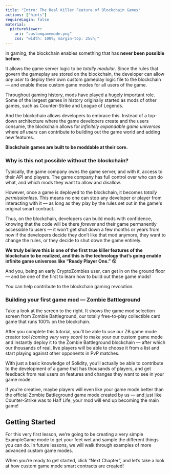 ```yaml
---
title: "Intro: The Real Killer Feature of Blockchain Games"
actions: ["hints"]
requireLogin: false
material:
  pictureViewer:
    uri: "customgamemode.png"
    css: "width: 100%; margin-top: 25vh;"
---
```


In gaming, the blockchain enables something that has **never been possible
before**.

It allows the game server logic to be _totally modular_. Since the rules that
govern the gameplay are stored on the blockchain, the developer can allow _any
user_ to deploy their own custom gameplay logic file to the blockchain — and
enable these custom game modes for all users of the game.

Throughout gaming history, mods have played a hugely important role. Some of the
largest games in history originally started as mods of other games, such as
Counter-Strike and League of Legends.

And the blockchain allows developers to embrace this. Instead of a top-down
architecture where the game developers create and the users consume, the
blockchain allows for _infinitely expandable game universes_ where _all users_
can contribute to building out the game world and adding new features.

**Blockchain games are built to be moddable at their core.**

### Why is this not possible without the blockchain?

Typically, the game company owns the game server, and with it, access to their
API and players. The game company has full control over who can do what, and
which mods they want to allow and disallow.

However, once a game is deployed to the blockchain, it becomes _totally
permissionless_. This means no one can stop any developer or player from
interacting with it — as long as they play by the rules set out in the game's
original smart contract.

Thus, on the blockchain, developers can build mods with confidence, knowing that
the code will be there _forever_ and their game permanently accessible to users
— it won’t get shut down a few months or years from now if the developers decide
they don’t like that mod anymore, they want to change the rules, or they decide
to shut down the game entirely.

**We truly believe this is one of the first true killer features of the
blockchain to be realized, and this is the technology that’s going enable
infinite game universes like “Ready Player One.” 😮**

And you, being an early CryptoZombies user, can get in on the ground floor — and
be one of the first to learn how to build out these game mods!

You can help contribute to the blockchain gaming revolution.

### Building your first game mod — Zombie Battleground

Take a look at the screen to the right. It shows the game mod selection screen
from Zombie Battleground, our totally free-to-play collectible card game that
runs 100% on the blockchain.

After you complete this tutorial, you’ll be able to use our ZB game mode creator
tool _(coming very very soon)_ to make your our custom game mode and instantly
deploy it to the Zombie Battleground blockchain — after which our thousands of
real, live players will be able to choose it from a list and start playing
against other opponents in PvP matches.

With just a basic knowledge of Solidity, you’ll actually be able to contribute
to the development of a game that has thousands of players, and get feedback
from real users on features and changes they want to see in your game mode.

If you’re creative, maybe players will even like your game mode better than the
official Zombie Battleground game mode created by us — and just like
Counter-Strike was to Half Life, your mod will end up becoming the main game!

## Getting Started

For this very first lesson, we’re going to be creating a very simple ExampleGame
mode to get your feet wet and sample the different things you can do. In future
lessons, we will walk through examples of more advanced custom game modes.

When you’re ready to get started, click “Next Chapter”, and let’s take a look at
how custom game mode smart contracts are created!
